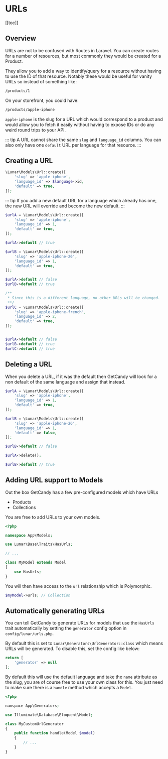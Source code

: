 # URLs

[[toc]]

## Overview

URLs are not to be confused with Routes in Laravel. You can create routes for a number of resources, but most commonly they would be created for a Product.

They allow you to add a way to identify/query for a resource without having to use the ID of that resource. Notably these would be useful for vanity URLs so instead of something like:

```bash
/products/1
```

On your storefront, you could have:

```bash
/products/apple-iphone
```

`apple-iphone` is the slug for a URL which would correspond to a product and would allow you to fetch it easily without having to expose IDs or do any weird round trips to your API.

::: tip
A URL cannot share the same `slug` and `language_id` columns. You can also only have one `default` URL per language for that resource.
:::

## Creating a URL

```php
\Lunar\Models\Url::create([
    'slug' => 'apple-iphone',
    'language_id' => $language->id,
    'default' => true,
]);
```

::: tip
If you add a new default URL for a language which already has one, the new URL will override and become the new default.
:::

```php
$urlA = \Lunar\Models\Url::create([
    'slug' => 'apple-iphone',
    'language_id' => 1,
    'default' => true,
]);

$urlA->default // true

$urlB = \Lunar\Models\Url::create([
    'slug' => 'apple-iphone-26',
    'language_id' => 1,
    'default' => true,
]);

$urlA->default // false
$urlB->default // true

/**
 * Since this is a different language, no other URLs will be changed.
 **/
$urlC = \Lunar\Models\Url::create([
    'slug' => 'apple-iphone-french',
    'language_id' => 2,
    'default' => true,
]);


$urlA->default // false
$urlB->default // true
$urlC->default // true
```

## Deleting a URL

When you delete a URL, if it was the default then GetCandy will look for a non default of the same language and assign that instead.


```php
$urlA = \Lunar\Models\Url::create([
    'slug' => 'apple-iphone',
    'language_id' => 1,
    'default' => true,
]);

$urlB = \Lunar\Models\Url::create([
    'slug' => 'apple-iphone-26',
    'language_id' => 1,
    'default' => false,
]);

$urlB->default // false

$urlA->delete();

$urlB->default // true
```


## Adding URL support to Models

Out the box GetCandy has a few pre-configured models which have URLs

- Products
- Collections

You are free to add URLs to your own models.

```php
<?php

namespace App\Models;

use Lunar\Base\Traits\HasUrls;

// ...

class MyModel extends Model
{
    use HasUrls;
}
```


You will then have access to the `url` relationship which is Polymorphic.

```php
$myModel->urls; // Collection
```

## Automatically generating URLs

You can tell GetCandy to generate URLs for models that use the `HasUrls` trait automatically by setting the `generator` config option in `config/lunar/urls.php`.

By default this is set to `Lunar\Generators\UrlGenerator::class` which means URLs will be generated. To disable this, set the config like below:

```php
return [
    'generator' => null
];
```

By default this will use the default language and take the `name` attribute as the slug, you are of course free to use your own class for this. You just need to make sure there is a `handle` method which accepts a `Model`.

```php
<?php

namspace App\Generators;

use Illuminate\Database\Eloquent\Model;

class MyCustomUrlGenerator
{
    public function handle(Model $model)
    {
        // ...
    }
}
```